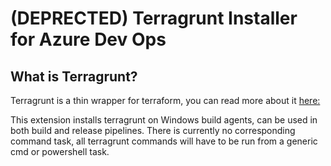 # (DEPRECTED) Terragrunt Installer for Azure Dev Ops

## What is Terragrunt?
Terragrunt is a thin wrapper for terraform, you can read more about it [here:](https://github.com/gruntwork-io/terragrunt)

This extension installs terragrunt on Windows build agents, can be used in both build and release pipelines. There is currently no corresponding command task, all terragrunt commands will have to be run from a generic cmd or powershell task.
